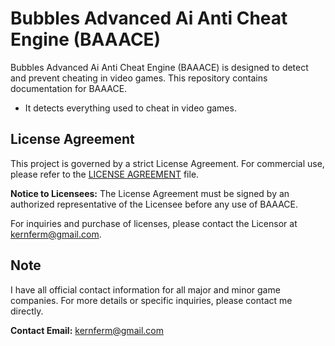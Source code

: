# Bubbles Advanced Ai Anti Cheat Engine (BAAACE)

Bubbles Advanced Ai Anti Cheat Engine (BAAACE) is designed to detect and prevent cheating in video games. This repository contains documentation for BAAACE.

- It detects everything used to cheat in video games.

## License Agreement

This project is governed by a strict License Agreement. For commercial use, please refer to the [LICENSE AGREEMENT](https://github.com/KernFerm/Bubbles-Advanced-Anti-Cheat-Engine/blob/main/License-Agreement) file.

**Notice to Licensees:** The License Agreement must be signed by an authorized representative of the Licensee before any use of BAAACE.

For inquiries and purchase of licenses, please contact the Licensor at kernferm@gmail.com.

## Note

I have all official contact information for all major and minor game companies. For more details or specific inquiries, please contact me directly.

**Contact Email:** kernferm@gmail.com
